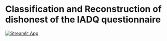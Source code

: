 # Classification and Reconstruction of dishonest of the IADQ questionnaire

[![Streamlit App](https://static.streamlit.io/badges/streamlit_badge_black_white.svg)](https://share.streamlit.io/[FedericoZanotti]/[streamlite-prova]/[main]/[app.py])
